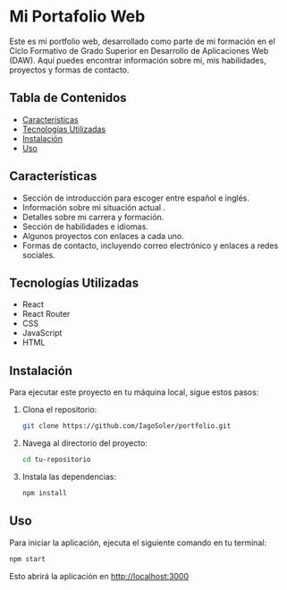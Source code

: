 # Mi Portafolio Web

Este es mi portfolio web, desarrollado como parte de mi formación en el Ciclo Formativo de Grado Superior en Desarrollo de Aplicaciones Web (DAW). Aquí puedes encontrar información sobre mí, mis habilidades, proyectos y formas de contacto.

## Tabla de Contenidos

- [Características](#características)
- [Tecnologías Utilizadas](#tecnologías-utilizadas)
- [Instalación](#instalación)
- [Uso](#uso)


## Características

- Sección de introducción para escoger entre español e inglés.
- Información sobre mi situación actual .
- Detalles sobre mi carrera y formación.
- Sección de habilidades e idiomas.
- Algunos proyectos  con enlaces a cada uno.
- Formas de contacto, incluyendo correo electrónico y enlaces a redes sociales.

## Tecnologías Utilizadas

- React
- React Router
- CSS
- JavaScript
- HTML

## Instalación

Para ejecutar este proyecto en tu máquina local, sigue estos pasos:

1. Clona el repositorio:
   ```bash
   git clone https://github.com/IagoSoler/portfolio.git
   ```
2. Navega al directorio del proyecto:
   ```bash
   cd tu-repositorio
   ```
3. Instala las dependencias:
   ```bash
   npm install
   ```

## Uso

Para iniciar la aplicación, ejecuta el siguiente comando en tu terminal:
   ```bash
   npm start
   ```
   Esto abrirá la aplicación en [http://localhost:3000](http://localhost:3000)

